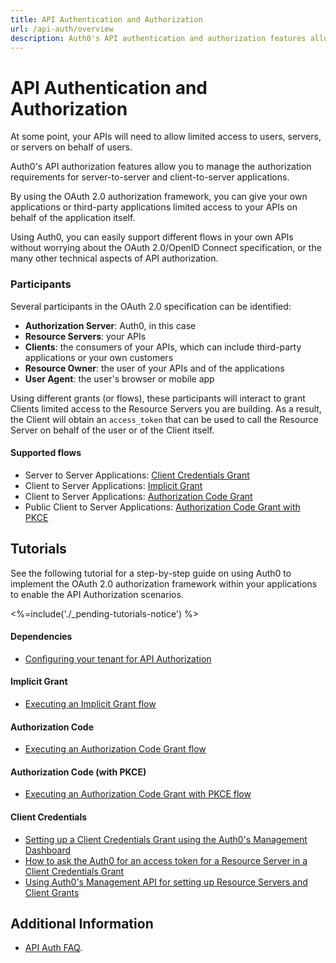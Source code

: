 ```yaml
---
title: API Authentication and Authorization
url: /api-auth/overview
description: Auth0's API authentication and authorization features allow you to manage the authorization requirements for various scenarios, including user consent, and server-to-server applications.
---
```


# API Authentication and Authorization

At some point, your APIs will need to allow limited access to users, servers, or servers on behalf of users.

Auth0's API authorization features allow you to manage the authorization requirements for server-to-server and client-to-server applications.

By using the OAuth 2.0 authorization framework, you can give your own applications or third-party applications limited access to your APIs on behalf of the application itself.

Using Auth0, you can easily support different flows in your own APIs without worrying about the OAuth 2.0/OpenID Connect specification, or the many other technical aspects of API authorization.

### Participants

Several participants in the OAuth 2.0 specification can be identified:

 - **Authorization Server**: Auth0, in this case
 - **Resource Servers**: your APIs
 - **Clients**: the consumers of your APIs, which can include third-party applications or your own customers
 - **Resource Owner**: the user of your APIs and of the applications
 - **User Agent**: the user's browser or mobile app

Using different grants (or flows), these participants will interact to grant Clients limited access to the Resource Servers you are building. As a result, the Client will obtain an `access_token` that can be used to call the Resource Server on behalf of the user or of the Client itself.

#### Supported flows

 - Server to Server Applications: [Client Credentials Grant](/api-auth/grant/client-credentials)
 - Client to Server Applications: [Implicit Grant](/api-auth/grant/implicit)
 - Client to Server Applications: [Authorization Code Grant](/api-auth/grant/authorization-code)
 - Public Client to Server Applications: [Authorization Code Grant with PKCE](/api-auth/grant/authorization-code-pkce)

## Tutorials

See the following tutorial for a step-by-step guide on using Auth0 to implement the OAuth 2.0 authorization framework within your applications to enable the API Authorization scenarios.

<%=include('./_pending-tutorials-notice') %>

#### Dependencies

 - [Configuring your tenant for API Authorization](/api-auth/tutorials/configuring-tenant-for-api-auth)

#### Implicit Grant

- [Executing an Implicit Grant flow](/api-auth/tutorials/implicit-grant)

#### Authorization Code

- [Executing an Authorization Code Grant flow](/api-auth/tutorials/authorization-code-grant)

#### Authorization Code (with PKCE)

- [Executing an Authorization Code Grant with PKCE flow](/api-auth/tutorials/authorization-code-grant-pkce)

#### Client Credentials

 - [Setting up a Client Credentials Grant using the Auth0's Management Dashboard](/api-auth/config/using-the-auth0-dashboard)
 - [How to ask the Auth0 for an access token for a Resource Server in a Client Credentials Grant](/api-auth/config/asking-for-access-tokens)
 - [Using Auth0's Management API for setting up Resource Servers and Client Grants](/api-auth/config/using-the-management-api)

## Additional Information

- [API Auth FAQ](/api-auth/faq).

